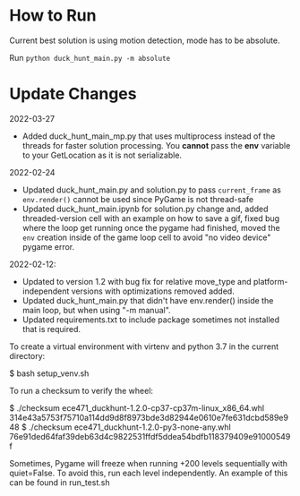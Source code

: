 # How to Run

Current best solution is using motion detection, mode has to be absolute.

Run `python duck_hunt_main.py -m absolute`

# Update Changes

2022-03-27

* Added duck_hunt_main_mp.py that uses multiprocess instead of the threads for faster solution processing.  You **cannot** pass the **env** variable to your GetLocation as it is not serializable.

2022-02-24

* Updated duck_hunt_main.py and solution.py to pass `current_frame` as `env.render()` cannot be used since PyGame is not thread-safe
* Updated duck_hunt_main.ipynb for solution.py change and, added threaded-version cell with an example on how to save a gif, fixed bug where the loop get running once the pygame had finished, moved the `env` creation inside of the game loop cell to avoid "no video device" pygame error.


2022-02-12:  

*  Updated to version 1.2 with bug fix for relative move_type and platform-independent versions with optimizations removed added. 
* Updated duck_hunt_main.py that didn't have env.render() inside the main loop, but when using "-m manual".
* Updated requirements.txt to include package sometimes not installed that is required.

To create a virtual environment with virtenv and python 3.7 in the current directory:

$ bash setup_venv.sh <name of your environment>

To run a checksum to verify the wheel:

$ ./checksum ece471_duckhunt-1.2.0-cp37-cp37m-linux_x86_64.whl 314e43a5753f75710a114dd9d8f8973bde3d82944e0610e7fe631dcbd589e948 
$ ./checksum ece471_duckhunt-1.2.0-py3-none-any.whl 76e91ded64faf39deb63d4c9822531ffdf5ddea54bdfb118379409e91000549f 


Sometimes, Pygame will freeze when running +200 levels sequentially with quiet=False.  To avoid this, run each level independently.  An example of this can be found in run_test.sh 
